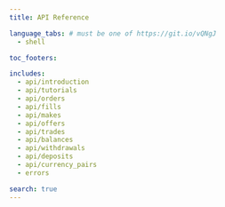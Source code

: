 ```yaml
---
title: API Reference

language_tabs: # must be one of https://git.io/vQNgJ
  - shell

toc_footers:

includes:
  - api/introduction
  - api/tutorials
  - api/orders
  - api/fills
  - api/makes
  - api/offers
  - api/trades
  - api/balances
  - api/withdrawals
  - api/deposits
  - api/currency_pairs
  - errors

search: true
---
```


